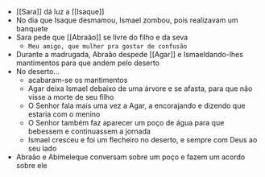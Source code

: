 - [[Sara]] dá luz a [[Isaque]]
- No dia que Isaque desmamou, Ismael zombou, pois realizavam um banquete
- Sara pede que [[Abraão]] se livre do filho e da seva
	- `Meu amigo, que mulher pra gostar de confusão`
- Durante a madrugada, Abraão despede [[Agar]] e Ismaeldando-lhes mantimentos para que andem pelo deserto
- No deserto...
	- acabaram-se os mantimentos
	- Agar deixa Ismael debaixo de uma árvore e se afasta, para que não visse a morte de seu filho
	- O Senhor fala mais uma vez a Agar, a encorajando e dizendo que estaria com o menino
	- O Senhor também faz aparecer um poço de água para que bebessem e continuassem a jornada
	- Ismael cresceu e foi um flecheiro no deserto, e sempre com Deus ao seu lado
- Abraão e Abimeleque conversam sobre um poço e fazem um acordo sobre ele